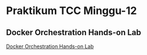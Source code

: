 # Praktikum TCC Minggu-12
## 	Docker Orchestration Hands-on Lab

[Docker Orchestration Hands-on Lab](docker-orchestration-hol.md)
